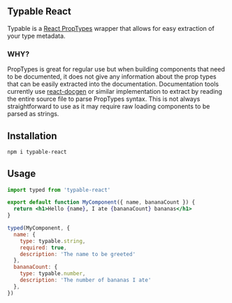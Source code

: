 ## Typable React

Typable is a [React PropTypes][1] wrapper that allows for easy extraction of your type metadata.

### WHY?
PropTypes is great for regular use but when building components that need to be documented, it
does not give any information about the prop types that can be easily extracted into the
documentation. Documentation tools currently use [react-docgen][2] or similar implementation
to extract by reading the entire source file to parse PropTypes syntax. This is not always straightforward to use as it may require raw loading components to be parsed as strings.

## Installation

```sh
npm i typable-react
```

## Usage

```jsx
import typed from 'typable-react'

export default function MyComponent({ name, bananaCount }) {
  return <h1>Hello {name}, I ate {bananaCount} bananas</h1>
}

typed(MyComponent, {
  name: {
    type: typable.string,
    required: true,
    description: 'The name to be greeted'
  },
  bananaCount: {
    type: typable.number,
    description: 'The number of bananas I ate'
  },
})
```

[1]: https://github.com/facebook/prop-types
[2]: https://github.com/reactjs/react-docgen/
